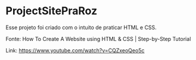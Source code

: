 # ProjectSitePraRoz

Esse projeto foi criado com o intuito de praticar HTML e CSS.

Fonte: How To Create A Website using HTML & CSS | Step-by-Step Tutorial

Link: https://www.youtube.com/watch?v=CQZxeoQeo5c 
